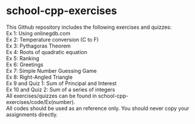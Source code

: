 # school-cpp-exercises
This Github repository includes the following exercises and quizzes:<br/>
Ex 1: Using onlinegdb.com<br/>
Ex 2: Temperature conversion (C to F)<br/>
Ex 3: Pythagoras Theorem<br/>
Ex 4: Roots of quadratic equation<br/>
Ex 5: Ranking<br/>
Ex 6: Greetings<br/>
Ex 7: Simple Number Guessing Game<br/>
Ex 8: Right-Angled Triangle<br/>
Ex 9 and Quiz 1: Sum of Principal and Interest<br/>
Ex 10 and Quiz 2: Sum of a series of integers<br/>
All exercises/quizzes can be found in school-cpp-exercises/code/Ex(number).<br/>
All codes should be used as an reference only. You should never copy your assignments directly.
